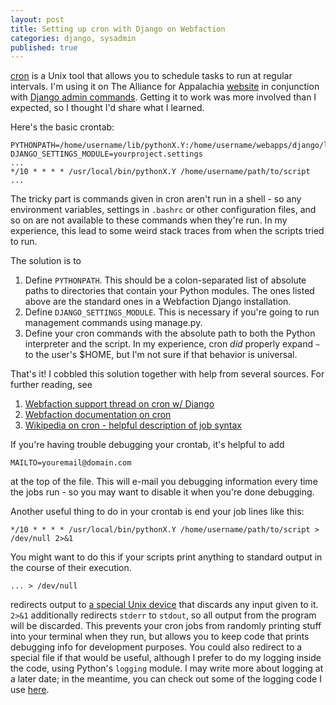 ```yaml
---
layout: post
title: Setting up cron with Django on Webfaction
categories: django, sysadmin
published: true
---
```


[cron](http://en.wikipedia.org/wiki/Cron) is a Unix tool that allows you to schedule tasks to run at
regular intervals. I'm using it on The Alliance for Appalachia
[website](http://appalliance.webfactional.com) in conjunction
with [Django admin commands](https://docs.djangoproject.com/en/dev/howto/custom-management-commands/).
Getting it to work was more involved than I expected, so I thought I'd share what I learned.

Here's the basic crontab:

    PYTHONPATH=/home/username/lib/pythonX.Y:/home/username/webapps/django/lib/pythonX.Y
    DJANGO_SETTINGS_MODULE=yourproject.settings
    ...
    */10 * * * * /usr/local/bin/pythonX.Y /home/username/path/to/script
    ...

The tricky part is commands given in cron aren't run in a shell - so any environment variables,
settings in `.bashrc` or other configuration files, and so on are not available to these commands
when they're run. In my experience, this lead to some weird stack traces from when the scripts
tried to run.

The solution is to

1.  Define `PYTHONPATH`. This should be a colon-separated list of absolute paths to directories
    that contain your Python modules. The ones listed above are the standard ones in a
    Webfaction Django installation.
2.  Define `DJANGO_SETTINGS_MODULE`. This is necessary if you're going to run management
    commands using manage.py.
3.  Define your cron commands with the absolute path to both the Python interpreter and
    the script. In my experience, cron *did* properly expand `~` to the user's $HOME, but I'm
    not sure if that behavior is universal.

That's it! I cobbled this solution together with help from several sources. For further reading,
see

1.  [Webfaction support thread on cron w/ Django](http://forum.webfaction.com/viewtopic.php?id=1258)
2.  [Webfaction documentation on cron](http://docs.webfaction.com/software/general.html#scheduling-tasks-with-cron)
3.  [Wikipedia on cron - helpful description of job syntax](http://en.wikipedia.org/wiki/Cron)

If you're having trouble debugging your crontab, it's helpful to add

    MAILTO=youremail@domain.com

at the top of the file. This will e-mail you debugging
information every time the jobs run - so you may want to disable it when you're done debugging.

Another useful thing to do in your crontab is end your job lines like this:

    */10 * * * * /usr/local/bin/pythonX.Y /home/username/path/to/script > /dev/null 2>&1

You might want to do this if your scripts print anything to standard output in the course of their
execution.

    ... > /dev/null

redirects output to [a special Unix device](http://en.wikipedia.org/wiki//dev/null) that discards any input given to it. `2>&1` additionally redirects `stderr` to `stdout`, so all output from the
program will be discarded. This prevents your cron jobs from randomly printing stuff into your
terminal when they run, but allows you to keep code that prints debugging info for development
purposes. You could also redirect to a special file if that would be useful, although I prefer to
do my logging inside the code, using Python's `logging` module. I may write more about logging at a later
date; in the meantime, you can check out some of the logging code I use [here](https://github.com/handsomeransoms/afa).
